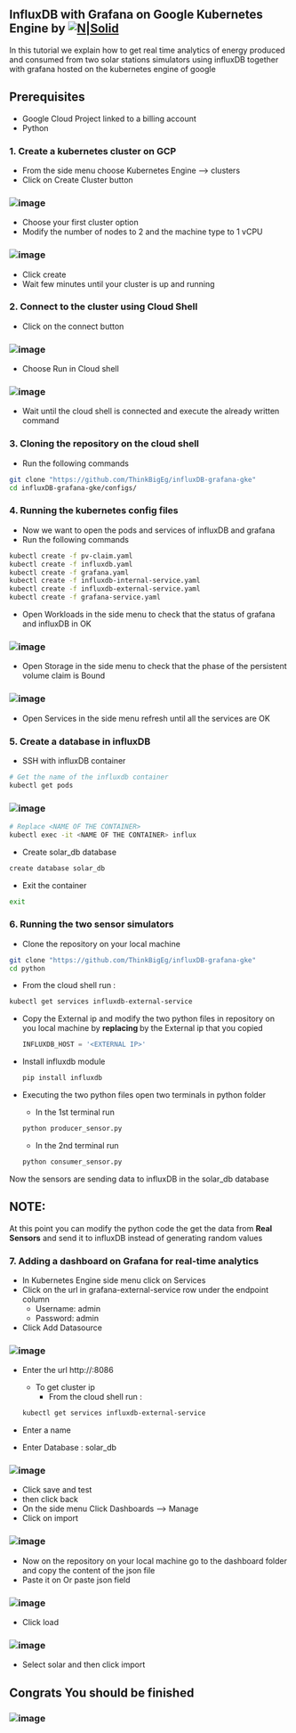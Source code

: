 ## InfluxDB with Grafana on Google Kubernetes Engine by [![N|Solid](https://think-big.solutions/img/logo.png)](https://think-big.solutions)
In this tutorial we explain how to get real time analytics of energy produced and consumed from two solar stations simulators using influxDB together with grafana hosted on the kubernetes engine of google

## Prerequisites
- Google Cloud Project linked to a billing account
- Python
### 1. Create a kubernetes cluster on GCP
- From the side menu choose Kubernetes Engine --> clusters
- Click on Create Cluster button
 ### ![image](/screenshots/cluster_button.png)
- Choose your first cluster option
- Modify the number of nodes to 2 and the machine type to 1 vCPU
 ### ![image](/screenshots/create_cluster.png)
- Click create
- Wait few minutes until your cluster is up and running 

### 2. Connect to the cluster using Cloud Shell
- Click on the connect button
 ### ![image](/screenshots/connect_button.png)
- Choose Run in Cloud shell
 ### ![image](/screenshots/connect_cloudShell.png)
- Wait until the cloud shell is connected and execute the already written command

### 3. Cloning the repository on the cloud shell
- Run the following commands
```bash
git clone "https://github.com/ThinkBigEg/influxDB-grafana-gke"
cd influxDB-grafana-gke/configs/
```
### 4. Running the kubernetes config files
- Now we want to open the pods and services of influxDB and grafana
- Run the following commands
```bash
kubectl create -f pv-claim.yaml
kubectl create -f influxdb.yaml
kubectl create -f grafana.yaml
kubectl create -f influxdb-internal-service.yaml
kubectl create -f influxdb-external-service.yaml
kubectl create -f grafana-service.yaml
```
- Open Workloads in the side menu to check that the status of grafana and influxDB in OK
 ### ![image](/screenshots/workloads.png)
- Open Storage in the side menu to check that the phase of the persistent volume claim is Bound
 ### ![image](/screenshots/storage.png)
- Open Services in the side menu refresh until all the services are OK

### 5. Create a database in influxDB
- SSH with influxDB container
```bash
# Get the name of the influxdb container
kubectl get pods
```
 ### ![image](/screenshots/get_pods.png)
```bash
# Replace <NAME OF THE CONTAINER>
kubectl exec -it <NAME OF THE CONTAINER> influx
```
- Create solar_db database
```bash
create database solar_db
```
- Exit the container 
```bash
exit
```
### 6. Running the two sensor simulators
- Clone the repository on your local machine
```bash
git clone "https://github.com/ThinkBigEg/influxDB-grafana-gke"
cd python
```
- From the cloud shell run :
```bash
kubectl get services influxdb-external-service
```
- Copy the External ip and modify the two python files in repository on you local machine by **replacing <EXTERNAL IP>** by the External ip that you copied
  ```python
  INFLUXDB_HOST = '<EXTERNAL IP>'
  ```
- Install influxdb module
  
  ```bash
  pip install influxdb
  ```
- Executing the two python files open two terminals in python folder
  - In the 1st terminal run
  
  ```bash
  python producer_sensor.py
  ```
  - In the 2nd terminal run
  
  ```bash
  python consumer_sensor.py
  ```
Now the sensors are sending data to influxDB in the solar_db database
## NOTE: 
At this point you can modify the python code the get the data from **Real Sensors** and send it to influxDB instead of generating random values

### 7. Adding a dashboard on Grafana for real-time analytics
- In Kubernetes Engine side menu click on Services
- Click on the url in grafana-external-service row under the endpoint column
  - Username: admin
  - Password: admin
- Click Add Datasource
 ### ![image](/screenshots/add_datasource.png)
  - Enter the url http://<CLUSTER IP>:8086
    - To get cluster ip
      - From the cloud shell run :
  
    ```bash
    kubectl get services influxdb-external-service
    ```
  - Enter a name
  - Enter Database : solar_db
   ### ![image](/screenshots/add_datasource1.png)
 - Click save and test
 - then click back
 - On the side menu Click Dashboards --> Manage
 - Click on import
  ### ![image](/screenshots/import_dashboard.png)
 - Now on the repository on your local machine go to the dashboard folder and copy the content of the json file
 - Paste it on Or paste json field
  ### ![image](/screenshots/paste_json.png)
 - Click load
  ### ![image](/screenshots/importing_dashboard.png)
 - Select solar and then click import 
 
## Congrats You should be finished
 ### ![image](/screenshots/Finished.png)
